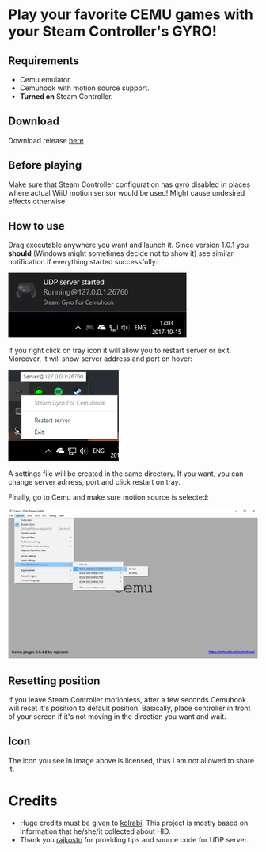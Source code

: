 # Play your favorite CEMU games with your Steam Controller's GYRO!

## Requirements

* Cemu emulator.
* Cemuhook with motion source support.
* **Turned on** Steam Controller.

## Download

Download release [here](https://github.com/FrogTheFrog/steam-gyro-for-cemuhook/releases)

## Before playing  

Make sure that Steam Controller configuration has gyro disabled in places where actual WiiU motion sensor would be used! Might cause undesired effects otherwise.

## How to use

Drag executable anywhere you want and launch it. Since version 1.0.1 you **should** (Windows might sometimes decide not to show it) see similar notification if everything started successfully:

![notification-example](./assets/notification-example.png "Notification example")

If you right click on tray icon it will allow you to restart server or exit. Moreover, it will show server address and port on hover:

![tray-example](./assets/tray.png "Tray example")

A settings file will be created in the same directory. If you want, you can change server adrress, port and click restart on tray.

Finally, go to Cemu and make sure motion source is selected:

![cemu-example](./assets/cemu-example.png "Cemu example")

## Resetting position

If you leave Steam Controller motionless, after a few seconds Cemuhook will reset it's position to default position. Basically, place controller in front of your screen if it's not moving in the direction you want and wait.

## Icon

The icon you see in image above is licensed, thus I am not allowed to share it.

# Credits

* Huge credits must be given to [kolrabi](https://github.com/kolrabi/steamcontroller). This project is mostly based on information that he/she/it collected about HID.
* Thank you [rajkosto](https://github.com/rajkosto/DS4Windows) for providing tips and source code for UDP server.
